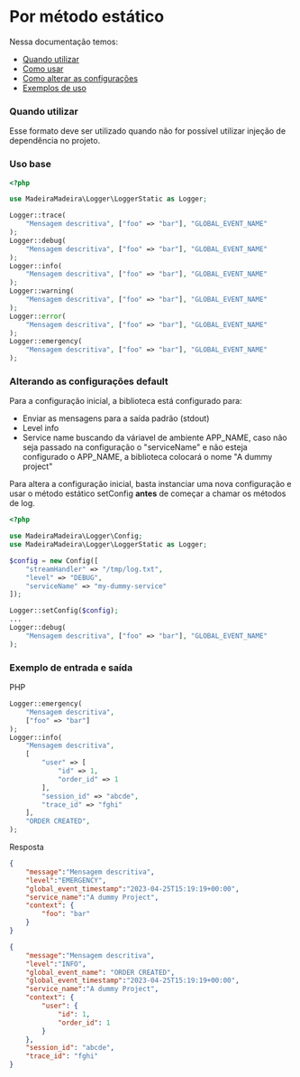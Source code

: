 # Por método estático

Nessa documentação temos:
- [Quando utilizar](#quando-utilizar)
- [Como usar](#uso-base)
- [Como alterar as configurações](#alterando-as-configurações-default)
- [Exemplos de uso](#exemplo-de-entrada-e-saída)

### Quando utilizar

Esse formato deve ser utilizado quando não for possível utilizar injeção de dependência no projeto.

### Uso base

```php
<?php

use MadeiraMadeira\Logger\LoggerStatic as Logger;

Logger::trace(
    "Mensagem descritiva", ["foo" => "bar"], "GLOBAL_EVENT_NAME"
);
Logger::debug(
    "Mensagem descritiva", ["foo" => "bar"], "GLOBAL_EVENT_NAME"
);
Logger::info(
    "Mensagem descritiva", ["foo" => "bar"], "GLOBAL_EVENT_NAME"
);
Logger::warning(
    "Mensagem descritiva", ["foo" => "bar"], "GLOBAL_EVENT_NAME"
);
Logger::error(
    "Mensagem descritiva", ["foo" => "bar"], "GLOBAL_EVENT_NAME"
);
Logger::emergency(
    "Mensagem descritiva", ["foo" => "bar"], "GLOBAL_EVENT_NAME"
);
```

### Alterando as configurações default

Para a configuração inicial, a biblioteca está configurado para:
- Enviar as mensagens para a saída padrão (stdout)
- Level info 
- Service name buscando da váriavel de ambiente APP_NAME, caso não seja passado na configuração o "serviceName" e não esteja configurado o APP_NAME, a biblioteca colocará o nome "A dummy project"

Para altera a configuração inicial, basta instanciar uma nova configuração e usar o método estático setConfig **antes** de começar a chamar os métodos de log.
```php
<?php

use MadeiraMadeira\Logger\Config;
use MadeiraMadeira\Logger\LoggerStatic as Logger;

$config = new Config([
    "streamHandler" => "/tmp/log.txt",
    "level" => "DEBUG",
    "serviceName" => "my-dummy-service"
]);

Logger::setConfig($config);
...
Logger::debug(
    "Mensagem descritiva", ["foo" => "bar"], "GLOBAL_EVENT_NAME"
);

```

### Exemplo de entrada e saída

PHP
```php
Logger::emergency(
    "Mensagem descritiva", 
    ["foo" => "bar"]
);
Logger::info(
    "Mensagem descritiva",
    [
        "user" => [
            "id" => 1,
            "order_id" => 1
        ],
        "session_id" => "abcde",
        "trace_id" => "fghi"
    ],
    "ORDER CREATED",
);
```
Resposta
```json
{
    "message":"Mensagem descritiva",
    "level":"EMERGENCY",
    "global_event_timestamp":"2023-04-25T15:19:19+00:00",
    "service_name":"A dummy Project",
    "context": {
        "foo": "bar"
    }
}

{
    "message":"Mensagem descritiva",
    "level":"INFO",
    "global_event_name": "ORDER CREATED",
    "global_event_timestamp":"2023-04-25T15:19:19+00:00",
    "service_name":"A dummy Project",
    "context": {
        "user": {
            "id": 1,
            "order_id": 1
        }
    },
    "session_id": "abcde",
    "trace_id": "fghi"
}
```
